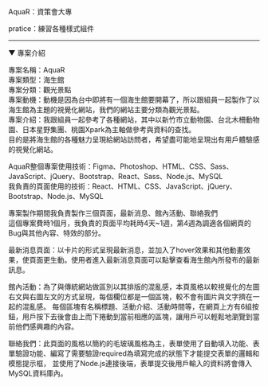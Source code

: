 AquaR：資策會大專

pratice：練習各種樣式組件

<hr/>
<p>▼ 專案介紹<p/>
專案名稱：AquaR
<br/>
專案類型：海生館
<br/>
專案分類：觀光景點
<br/>
專案動機：動機是因為台中即將有一個海生館要開幕了，所以跟組員一起製作了以海生館為主題的視覺化網站，我們的網站主要分類為觀光景點。
<br/>
專案介紹：我跟組員一起參考了各種網站，其中以新竹市立動物園、台北木柵動物園、日本星野集團、桃園Xpark為主軸做參考與資料的查找。
<br/>
目的是將海生館的各種魅力呈現給網站訪問者，希望盡可能地呈現出有用戶體驗感的視覺化網站。
<br/>

AquaR整個專案使用技術：Figma、Photoshop、HTML、CSS、Sass、JavaScript、jQuery、Bootstrap、React、Sass、Node.js、MySQL
<br/>
我負責的頁面使用的技術：React、HTML、CSS、JavaScript、jQuery、Bootstrap、Node.js、MySQL
<br/>

專案製作期間我負責製作三個頁面，最新消息、館內活動、聯絡我們
<br/>
這個專案費時1個月，我負責的頁面平均耗時4天~1週，第4週為調適各個網頁的Bug與其他內容、特效的部分。
<br/>

最新消息頁面：以卡片的形式呈現最新消息，並加入了hover效果和其他動畫效果，使頁面更生動。使用者進入最新消息頁面可以點擊查看海生館內所發布的最新訊息。
<br/>

館內活動：為了與傳統網站做區別以其排版的混亂感，本頁風格以較視覺化的左圖右文與右圖左文的方式呈現，每個欄位都是一個區塊，較不會有圖片與文字擠在一起的混亂感。
每個區塊有名稱標題、活動介紹、活動時間等，在網頁上方有6組按鈕，用戶按下去後會由上而下捲動到當前相應的區塊，讓用戶可以輕鬆地瀏覽到當前他們感興趣的內容。
<br/>

聯絡我們：此頁面的風格以簡約的毛玻璃風格為主，表單使用了自動填入功能、表單驗證功能、編寫了需要驗證required為填寫完成的狀態下才能提交表單的邏輯和模態提示框，
並使用了Node.js連接後端，表單提交後用戶輸入的資料將會傳入MySQL資料庫內。
